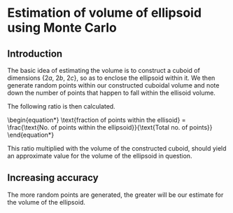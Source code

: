 # Estimation of volume of ellipsoid using Monte Carlo

## Introduction

The basic idea of estimating the volume is to construct a cuboid of dimensions {$2a$, $2b$, $2c$}, so as to enclose the ellipsoid within it. We then generate random points within our constructed cuboidal volume and note down the number of points that happen to fall within the ellisoid volume.

The following ratio is then calculated.

\begin{equation*}
\text{fraction of points within the ellisoid} = \frac{\text{No. of points within the ellipsoid}}{\text{Total no. of points}}
\end{equation*}

This ratio multiplied with the volume of the constructed cuboid, should yield an approximate value for the volume of the ellipsoid in question.

## Increasing accuracy

The more random points are generated, the greater will be our estimate for the volume of the ellipsoid.
